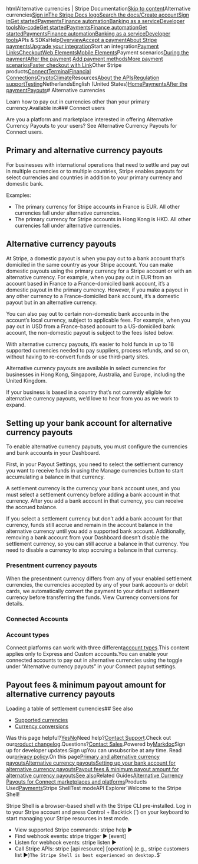 htmlAlternative currencies | Stripe Documentation[Skip to content](#main-content)Alternative currencies[Sign in](https://dashboard.stripe.com/login?redirect=https%3A%2F%2Fdocs.stripe.com%2Fpayouts%2Falternative-currencies)[The Stripe Docs logo](/)[Search the docs/](#)[Create account](https://dashboard.stripe.com/register)[Sign in](https://dashboard.stripe.com/login?redirect=https%3A%2F%2Fdocs.stripe.com%2Fpayouts%2Falternative-currencies)[Get started](/get-started)[Payments](/payments)[Finance automation](/finance-automation)[Banking as a service](/financial-services)[Developer tools](/development)[No-code](/no-code)[Get started](/get-started)[Payments](/payments)[Finance automation](/finance-automation)[](#)[Get started](/get-started)[Payments](/payments)[Finance automation](/finance-automation)[Banking as a service](/financial-services)[Developer tools](/development)[](#)APIs & SDKsHelp[Overview](/docs/payments)[Accept a payment](#)[About Stripe payments](#)[Upgrade your integration](/docs/payments/upgrades)Start an integration[Payment Links](#)[Checkout](#)[Web Elements](#)[Mobile Elements](#)Payment scenarios[During the payment](#)[After the payment](#)
[Add payment methods](#)[More payment scenarios](#)[Faster checkout with Link](#)Other Stripe products[Connect](#)[Terminal](#)[Financial Connections](#)[Crypto](#)[Climate](#)Resources[About the APIs](#)[Regulation support](#)[Testing](/docs/testing)NetherlandsEnglish (United States)[](#)[](#)[Home](/docs)[Payments](/docs/payments)[After the payment](/docs/payments/after-the-payment)[Payouts](/docs/payouts)# Alternative currencies

Learn how to pay out in currencies other than your primary currency.Available in:### Connect users

Are you a platform and marketplace interested in offering Alternative Currency Payouts to your users? See Alternative Currency Payouts for Connect users.

## Primary and alternative currency payouts

For businesses with international operations that need to settle and pay out in multiple currencies or to multiple countries, Stripe enables payouts for select currencies and countries in addition to your primary currency and domestic bank.

Examples:

- The primary currency for Stripe accounts in France is EUR. All other currencies fall under alternative currencies.
- The primary currency for Stripe accounts in Hong Kong is HKD. All other currencies fall under alternative currencies.

## Alternative currency payouts

At Stripe, a domestic payout is when you pay out to a bank account that’s domiciled in the same country as your Stripe account. You can make domestic payouts using the primary currency for a Stripe account or with an alternative currency. For example, when you pay out in EUR from an account based in France to a France-domiciled bank account, it’s a domestic payout in the primary currency. However, if you make a payout in any other currency to a France-domiciled bank account, it’s a domestic payout but in an alternative currency.

You can also pay out to certain non-domestic bank accounts in the account’s local currency, subject to applicable fees. For example, when you pay out in USD from a France-based account to a US-domiciled bank account, the non-domestic payout is subject to the fees listed below.

With alternative currency payouts, it’s easier to hold funds in up to 18 supported currencies needed to pay suppliers, process refunds, and so on, without having to re-convert funds or use third-party sites.

Alternative currency payouts are available in select currencies for businesses in Hong Kong, Singapore, Australia, and Europe, including the United Kingdom.

If your business is based in a country that’s not currently eligible for alternative currency payouts, we’d love to hear from you as we work to expand.

## Setting up your bank account for alternative currency payouts

To enable alternative currency payouts, you must configure the currencies and bank accounts in your Dashboard.

First, in your Payout Settings, you need to select the settlement currency you want to receive funds in using the Manage currencies button to start accumulating a balance in that currency.

A settlement currency is the currency your bank account uses, and you must select a settlement currency before adding a bank account in that currency. After you add a bank account in that currency, you can receive the accrued balance.

If you select a settlement currency but don’t add a bank account for that currency, funds still accrue and remain in the account balance in the alternative currency until you add a supported bank account. Additionally, removing a bank account from your Dashboard doesn’t disable the settlement currency, so you can still accrue a balance in that currency. You need to disable a currency to stop accruing a balance in that currency.

### Presentment currency payouts

When the presentment currency differs from any of your enabled settlement currencies, the currencies accepted by any of your bank accounts or debit cards, we automatically convert the payment to your default settlement currency before transferring the funds. View Currency conversions for details.

### Connected Accounts

### Account types

Connect platforms can work with three different[account types](https://stripe.com/docs/connect/accounts).This content applies only to Express and Custom accounts.You can enable your connected accounts to pay out in alternative currencies using the toggle under “Alternative currency payouts” in your Connect payout settings.

## Payout fees & minimum payout amount for alternative currency payouts

Loading a table of settlement currencies## See also

- [Supported currencies](/currencies)
- [Currency conversions](/currencies/conversions)

Was this page helpful?[Yes](#)[No](#)Need help?[Contact Support](https://support.stripe.com/).Check out our[product changelog](https://stripe.com/blog/changelog).Questions?[Contact Sales](https://stripe.com/contact/sales).Powered by[Markdoc](https://markdoc.dev)Sign up for developer updates:Sign upYou can unsubscribe at any time. Read our[privacy policy](https://stripe.com/privacy).On this page[Primary and alternative currency payouts](#primary-and-alternative-currency-payouts)[Alternative currency payouts](#alternative-currency-payouts)[Setting up your bank account for alternative currency payouts](#setting-up-your-bank-account-for-alternative-currency-payouts)[Payout fees & minimum payout amount for alternative currency payouts](#alternative-currency-payouts-fees)[See also](#see-also)Related Guides[Alternative Currency Payouts for Connect marketplaces and platforms](/docs/connect/alternative-currency-payouts)Products Used[Payments](/payments)Stripe ShellTest modeAPI Explorer[](https://stripe.com/docs/stripe-cli#install)`Welcome to the Stripe Shell!

Stripe Shell is a browser-based shell with the Stripe CLI pre-installed. Log in to your
Stripe account and press Control + Backtick (`) on your keyboard to start managing your Stripe
resources in test mode.

- View supported Stripe commands: stripe help ▶️
- Find webhook events: stripe trigger ▶️ [event]
- Listen for webhook events: stripe listen ▶
- Call Stripe APIs: stripe [api resource] [operation] (e.g., stripe customers list ▶️)`The Stripe Shell is best experienced on desktop.`$`